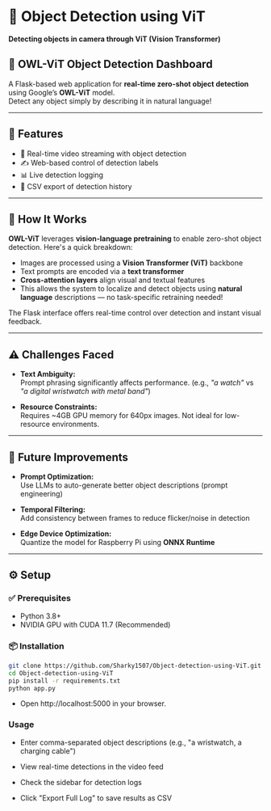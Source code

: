 # 🦉 Object Detection using ViT

**Detecting objects in camera through ViT (Vision Transformer)**

## 📸 OWL-ViT Object Detection Dashboard

A Flask-based web application for **real-time zero-shot object detection** using Google’s **OWL-ViT** model.  
Detect any object simply by describing it in natural language!

---

## 🚀 Features

- 🎥 Real-time video streaming with object detection  
- ✍️ Web-based control of detection labels  
- 📊 Live detection logging  
- 📁 CSV export of detection history  

---

## 🧠 How It Works

**OWL-ViT** leverages **vision-language pretraining** to enable zero-shot object detection. Here's a quick breakdown:

- Images are processed using a **Vision Transformer (ViT)** backbone  
- Text prompts are encoded via a **text transformer**
- **Cross-attention layers** align visual and textual features
- This allows the system to localize and detect objects using **natural language** descriptions — no task-specific retraining needed!

The Flask interface offers real-time control over detection and instant visual feedback.

---

## ⚠️ Challenges Faced

- **Text Ambiguity:**  
  Prompt phrasing significantly affects performance. (e.g., _"a watch"_ vs _"a digital wristwatch with metal band"_)

- **Resource Constraints:**  
  Requires ~4GB GPU memory for 640px images. Not ideal for low-resource environments.

---

## 🔮 Future Improvements

- **Prompt Optimization:**  
  Use LLMs to auto-generate better object descriptions (prompt engineering)

- **Temporal Filtering:**  
  Add consistency between frames to reduce flicker/noise in detection

- **Edge Device Optimization:**  
  Quantize the model for Raspberry Pi using **ONNX Runtime**

---

## ⚙️ Setup

### ✅ Prerequisites

- Python 3.8+  
- NVIDIA GPU with CUDA 11.7 (Recommended)

### 📦 Installation

```bash
git clone https://github.com/Sharky1507/Object-detection-using-ViT.git
cd Object-detection-using-ViT
pip install -r requirements.txt
python app.py
```
- Open http://localhost:5000 in your browser.
### Usage
- Enter comma-separated object descriptions (e.g., "a wristwatch, a charging cable")

- View real-time detections in the video feed

- Check the sidebar for detection logs

- Click "Export Full Log" to save results as CSV

